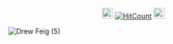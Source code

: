 
<div id="profile-views-badge" align="center">
 
<img src="https://emoji.discord.st/emojis/768b108d-274f-4f44-a634-8477b16efce7.gif" width="22">  [![HitCount](https://hits.dwyl.com/mehedi2091/Data-Scraping.svg?style=flat-square)](http://hits.dwyl.com/mehedi2091/Data-Scraping)  <img src="https://emoji.discord.st/emojis/768b108d-274f-4f44-a634-8477b16efce7.gif" width="22">
 
</div>


![Drew Feig (5)](https://github.com/user-attachments/assets/f930124a-9dd7-4501-b2e4-cce1f238c276)
